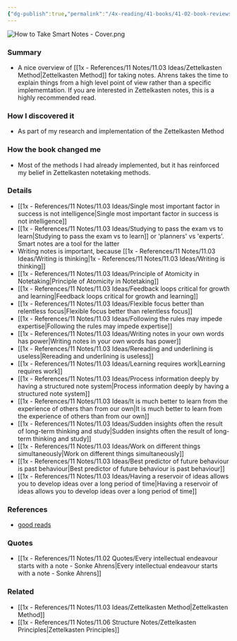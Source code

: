 ```yaml
---
{"dg-publish":true,"permalink":"/4x-reading/41-books/41-02-book-reviews/how-to-take-smart-notes-one-simple-technique-to-boost-writing-learning-and-thinking-sonke-ahrens/","title":"How to Take Smart Notes - One Simple Technique to Boost Writing Learning and Thinking - Sonke Ahrens","created":"2025-02-15T14:12:40.801+03:00","updated":"2025-02-15T14:12:40.801+03:00"}
---
```



![How to Take Smart Notes - Cover.png](/img/user/4x%20-%20Reading/41%20Books/41.02%20Book%20reviews/How%20to%20Take%20Smart%20Notes%20-%20Cover.png)

### Summary
- A nice overview of [[1x - References/11 Notes/11.03 Ideas/Zettelkasten Method\|Zettelkasten Method]] for taking notes. Ahrens takes the time to explain things from a high level point of view rather than a specific implememtation. If you are interested in Zettelkasten notes, this is a highly recommended read.

### How I discovered it
- As part of my research and implementation of the Zettelkasten Method

### How the book changed me
- Most of the methods I had already implemented, but it has reinforced my belief in Zettelkasten notetaking methods.

### Details
- [[1x - References/11 Notes/11.03 Ideas/Single most important factor in success is not intelligence\|Single most important factor in success is not intelligence]]
- [[1x - References/11 Notes/11.03 Ideas/Studying to pass the exam vs to learn\|Studying to pass the exam vs to learn]] or 'planners' vs 'experts'. Smart notes are a tool for the latter
- Writing notes is important, because [[1x - References/11 Notes/11.03 Ideas/Writing is thinking\|1x - References/11 Notes/11.03 Ideas/Writing is thinking]]
- [[1x - References/11 Notes/11.03 Ideas/Principle of Atomicity in Notetaking\|Principle of Atomicity in Notetaking]]
- [[1x - References/11 Notes/11.03 Ideas/Feedback loops critical for growth and learning\|Feedback loops critical for growth and learning]]
- [[1x - References/11 Notes/11.03 Ideas/Flexible focus better than relentless focus\|Flexible focus better than relentless focus]]
- [[1x - References/11 Notes/11.03 Ideas/Following the rules may impede expertise\|Following the rules may impede expertise]]
- [[1x - References/11 Notes/11.03 Ideas/Writing notes in your own words has power\|Writing notes in your own words has power]]
- [[1x - References/11 Notes/11.03 Ideas/Rereading and underlining is useless\|Rereading and underlining is useless]]
- [[1x - References/11 Notes/11.03 Ideas/Learning requires work\|Learning requires work]]
- [[1x - References/11 Notes/11.03 Ideas/Process information deeply by having a structured note system\|Process information deeply by having a structured note system]]
- [[1x - References/11 Notes/11.03 Ideas/It is much better to learn from the experience of others than from our own\|It is much better to learn from the experience of others than from our own]]
- [[1x - References/11 Notes/11.03 Ideas/Sudden insights often the result of long-term thinking and study\|Sudden insights often the result of long-term thinking and study]]
- [[1x - References/11 Notes/11.03 Ideas/Work on different things simultaneously\|Work on different things simultaneously]]
- [[1x - References/11 Notes/11.03 Ideas/Best predictor of future behaviour is past behaviour\|Best predictor of future behaviour is past behaviour]]
- [[1x - References/11 Notes/11.03 Ideas/Having a reservoir of ideas allows you to develop ideas over a long period of time\|Having a reservoir of ideas allows you to develop ideas over a long period of time]]

### References
- [good reads](https://www.goodreads.com/book/show/34507927-how-to-take-smart-notes)

### Quotes
- [[1x - References/11 Notes/11.02 Quotes/Every intellectual endeavour starts with a note - Sonke Ahrens\|Every intellectual endeavour starts with a note - Sonke Ahrens]]

### Related
- [[1x - References/11 Notes/11.03 Ideas/Zettelkasten Method\|Zettelkasten Method]]
- [[1x - References/11 Notes/11.06 Structure Notes/Zettelkasten Principles\|Zettelkasten Principles]]

